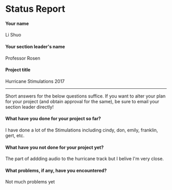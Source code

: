 # Status Report

#### Your name

Li Shuo

#### Your section leader's name

Professor Rosen

#### Project title

Hurricane Stimulations 2017

***

Short answers for the below questions suffice. If you want to alter your plan for your project (and obtain approval for the same), be sure to email your section leader directly!

#### What have you done for your project so far?

I have done a lot of the Stimulations including cindy, don, emily, franklin, gert, etc.

#### What have you not done for your project yet?

The part of addding audio to the hurricane track but I belive I'm very close.

#### What problems, if any, have you encountered?

Not much problems yet